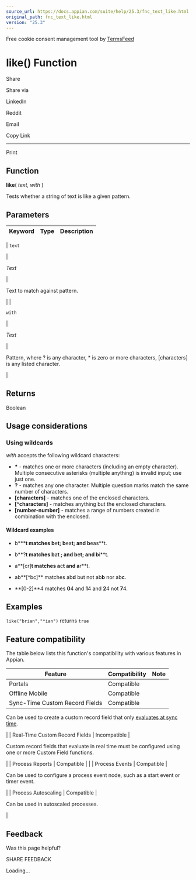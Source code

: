 ```yaml
---
source_url: https://docs.appian.com/suite/help/25.3/fnc_text_like.html
original_path: fnc_text_like.html
version: "25.3"
---
```


Free cookie consent management tool by [TermsFeed](https://www.termsfeed.com/)

# like() Function

Share

Share via

LinkedIn

Reddit

Email

Copy Link

* * *

Print

## Function

**like**( _text, with_ )

Tests whether a string of text is like a given pattern.

## Parameters

| Keyword | Type | Description |
| --- | --- | --- |
|
`text`

 |

_Text_

 |

Text to match against pattern.

 |
|

`with`

 |

_Text_

 |

Pattern, where ? is any character, \* is zero or more characters, \[characters\] is any listed character.

 |

## Returns

Boolean

## Usage considerations

### Using wildcards

_with_ accepts the following wildcard characters:

-   **\*** - matches one or more characters (including an empty character). Multiple consecutive asterisks (multiple anything) is invalid input; use just one.
-   **?** - matches any one character. Multiple question marks match the same number of characters.
-   **\[characters\]** - matches one of the enclosed characters.
-   **\[^characters\]** - matches anything but the enclosed characters.
-   **\[number-number\]** - matches a range of numbers created in combination with the enclosed.

#### Wildcard examples

-   b**\***t matches b**e**t; b**ea**t; and b**eas**t.
-   b**?**t matches b**a**t ; and b**e**t; and b**i**t.

-   a**\[cr\]**t matches a**c**t and a**r**t.
-   ab**\[^bc\]** matches ab**d** but not ab**b** nor ab**c**.
-   **\[0-2\]**4 matches **0**4 and **1**4 and **2**4 not **7**4.

## Examples

`like("brian","*ian")` returns `true`

## Feature compatibility

The table below lists this function's compatibility with various features in Appian.

| Feature | Compatibility | Note |
| --- | --- | --- |
| Portals | Compatible |  |
| Offline Mobile | Compatible |  |
| Sync-Time Custom Record Fields | Compatible |
Can be used to create a custom record field that only [evaluates at sync time](custom-record-fields.html#prodlink-sync-time-evaluations).

 |
| Real-Time Custom Record Fields | Incompatible |

Custom record fields that evaluate in real time must be configured using one or more Custom Field functions.

 |
| Process Reports | Compatible |  |
| Process Events | Compatible |

Can be used to configure a process event node, such as a start event or timer event.

 |
| Process Autoscaling | Compatible |

Can be used in autoscaled processes.

 |

## Feedback

Was this page helpful?

SHARE FEEDBACK

Loading...